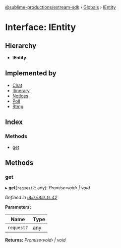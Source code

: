 [@sublime-productions/extream-sdk](../README.md) › [Globals](../globals.md) › [IEntity](ientity.md)

# Interface: IEntity

## Hierarchy

* **IEntity**

## Implemented by

* [Chat](../classes/chat.md)
* [Itinerary](../classes/itinerary.md)
* [Notices](../classes/notices.md)
* [Poll](../classes/poll.md)
* [Rtmp](../classes/rtmp.md)

## Index

### Methods

* [get](ientity.md#get)

## Methods

###  get

▸ **get**(`request?`: any): *Promise‹void› | void*

*Defined in [utils/utils.ts:42](https://github.com/Extream-SaaS/ex-sdk/blob/2aed8a2/src/utils/utils.ts#L42)*

**Parameters:**

Name | Type |
------ | ------ |
`request?` | any |

**Returns:** *Promise‹void› | void*
